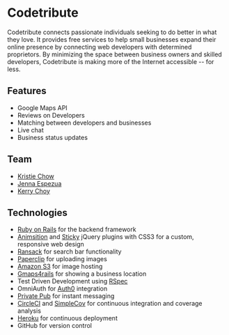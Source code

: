 # Codetribute

Codetribute connects passionate individuals seeking to do better in what they love. It provides free services to help small businesses expand their online presence by connecting web developers with determined proprietors. By minimizing the space between business owners and skilled developers, Codetribute is making more of the Internet accessible -- for less.

## Features
* Google Maps API
* Reviews on Developers
* Matching between developers and businesses
* Live chat
* Business status updates

## Team
* [Kristie Chow](https://github.com/kristiechow)
* [Jenna Espezua](https://github.com/espezua)
* [Kerry Choy](https://github.com/kerryimai)

## Technologies
* [Ruby on Rails](http://rubyrails.org/) for the backend framework 
* [Animsition](http://git.blivesta.com/animsition/) and [Sticky](http://stickyjs.com/) jQuery plugins with CSS3 for a custom, responsive web design
* [Ransack](https://github.com/activerecord-hackery/ransack) for search bar functionality 
* [Paperclip](https://github.com/thoughtbot/paperclip) for uploading images
* [Amazon S3](https://aws.amazon.com/s3/) for image hosting
* [Gmaps4rails](https://github.com/apneadiving/Google-Maps-for-Rails) for showing a business location
* Test Driven Development using [RSpec](http://rspec.info/)
* OmniAuth for [Auth0](http://auth0.com/) integration
* [Private Pub](https://github.com/ryanb/private_pub) for instant messaging
* [CircleCI](https://circleci.com/) and [SimpleCov](https://github.com/colszowka/simplecov) for continuous integration and coverage analysis
* [Heroku](https://www.heroku.com/) for continuous deployment
* GitHub for version control

